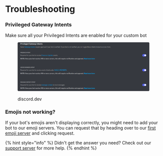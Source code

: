 # Troubleshooting

### Privileged Gateway Intents

Make sure all your Privileged Intents are enabled for your custom bot

<figure><img src="../.gitbook/assets/msedge_JJxVr8XdXF.png" alt=""><figcaption><p>discord.dev</p></figcaption></figure>

### Emojis not working?

If your bot's emojis aren't displaying correctly, you might need to add your bot to our emoji servers. You can request that by heading over to our [first emoji server](https://discord.gg/5fhMfpDCV3) and clicking request.

{% hint style="info" %}
Didn't get the answer you need? Check out our [support server](https://bop.trtle.xyz/support) for more help.
{% endhint %}
